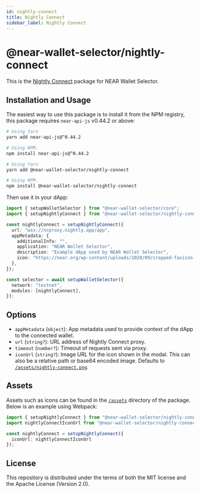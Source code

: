 ```yaml
---
id: nightly-connect
title: Nightly Connect
sidebar_label: Nightly Connect
---
```


# @near-wallet-selector/nightly-connect

This is the [Nightly Connect](https://connect.nightly.app/) package for NEAR Wallet Selector.

## Installation and Usage

The easiest way to use this package is to install it from the NPM registry, this package requires `near-api-js` v0.44.2 or above:

```bash
# Using Yarn
yarn add near-api-js@^0.44.2

# Using NPM.
npm install near-api-js@^0.44.2
```

```bash
# Using Yarn
yarn add @near-wallet-selector/nightly-connect

# Using NPM.
npm install @near-wallet-selector/nightly-connect
```
Then use it in your dApp:

```ts
import { setupWalletSelector } from "@near-wallet-selector/core";
import { setupNightlyConnect } from "@near-wallet-selector/nightly-connect";

const nightlyConnect = setupNightlyConnect({
  url: "wss://ncproxy.nightly.app/app",
  appMetadata: {
    additionalInfo: "",
    application: "NEAR Wallet Selector",
    description: "Example dApp used by NEAR Wallet Selector",
    icon: "https://near.org/wp-content/uploads/2020/09/cropped-favicon-192x192.png",
  },
});

const selector = await setupWalletSelector({
  network: "testnet",
  modules: [nightlyConnect],
});
```

## Options

- `appMetadata` (`object`): App metadata used to provide context of the dApp to the connected wallet.
- `url` (`string?`): URL address of Nightly Connect proxy.
- `timeout` (`number?`): Timeout of requests sent via proxy.
- `iconUrl` (`string?`): Image URL for the icon shown in the modal. This can also be a relative path or base64 encoded image. Defaults to [`/assets/nightly-connect.png`](https://github.com/near/wallet-selector/tree/main/packages/nightly-connect/assets/nightly-connect.png).

## Assets

Assets such as icons can be found in the [`/assets`](https://github.com/near/wallet-selector/tree/main/packages/nightly-connect/assets) directory of the package. Below is an example using Webpack:

```ts
import { setupNightlyConnect } from "@near-wallet-selector/nightly-connect";
import nightlyConnectIconUrl from "@near-wallet-selector/nightly-connect/assets/nightly-connect.png";

const nightlyConnect = setupNightlyConnect({
  iconUrl: nightlyConnectIconUrl
});
```

## License

This repository is distributed under the terms of both the MIT license and the Apache License (Version 2.0).
